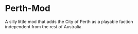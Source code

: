 # Perth-Mod

A silly little mod that adds the City of Perth as a playable faction independent from the rest of Australia.

